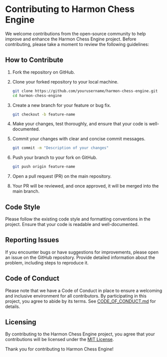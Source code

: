 # Contributing to Harmon Chess Engine

We welcome contributions from the open-source community to help improve and enhance the Harmon Chess Engine project. Before contributing, please take a moment to review the following guidelines:

## How to Contribute

1. Fork the repository on GitHub.

2. Clone your forked repository to your local machine.

   ```bash
   git clone https://github.com/yourusername/harmon-chess-engine.git
   cd harmon-chess-engine
   ```

3. Create a new branch for your feature or bug fix.

   ```bash
   git checkout -b feature-name
   ```

4. Make your changes, test thoroughly, and ensure that your code is well-documented.

5. Commit your changes with clear and concise commit messages.

   ```bash
   git commit -m "Description of your changes"
   ```

6. Push your branch to your fork on GitHub.

   ```bash
   git push origin feature-name
   ```

7. Open a pull request (PR) on the main repository.

8. Your PR will be reviewed, and once approved, it will be merged into the main branch.

## Code Style

Please follow the existing code style and formatting conventions in the project. Ensure that your code is readable and well-documented.

## Reporting Issues

If you encounter bugs or have suggestions for improvements, please open an issue on the GitHub repository. Provide detailed information about the problem, including steps to reproduce it.

## Code of Conduct

Please note that we have a Code of Conduct in place to ensure a welcoming and inclusive environment for all contributors. By participating in this project, you agree to abide by its terms. See [CODE_OF_CONDUCT.md](CODE_OF_CONDUCT.md) for details.

## Licensing

By contributing to the Harmon Chess Engine project, you agree that your contributions will be licensed under the [MIT License](LICENSE).

Thank you for contributing to Harmon Chess Engine!

